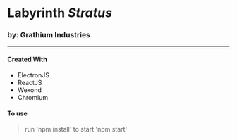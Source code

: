 # **Labyrinth ___Stratus___**  
### by: **__Grathium Industries__**
---

#### Created With
* ElectronJS
* ReactJS
* Wexond
* Chromium

#### To use
> run 'npm install'
> to start 'npm start'  
